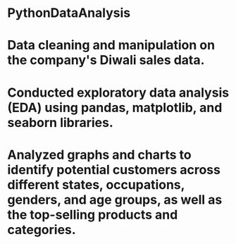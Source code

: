 # PythonDataAnalysis
# Data cleaning and manipulation on the company's Diwali sales data. 
# Conducted exploratory data analysis (EDA) using pandas, matplotlib, and seaborn libraries. 
# Analyzed graphs and charts to identify potential customers across different states, occupations, genders, and age groups, as well as the top-selling products and categories. 
